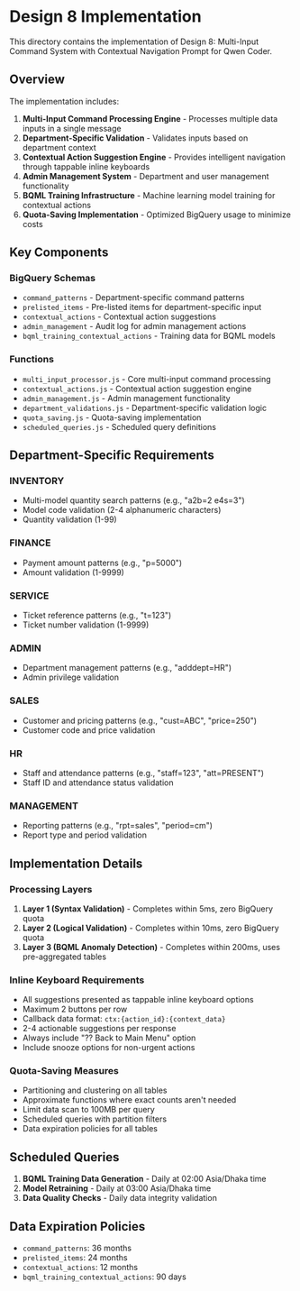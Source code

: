 # Design 8 Implementation

This directory contains the implementation of Design 8: Multi-Input Command System with Contextual Navigation Prompt for Qwen Coder.

## Overview

The implementation includes:

1. **Multi-Input Command Processing Engine** - Processes multiple data inputs in a single message
2. **Department-Specific Validation** - Validates inputs based on department context
3. **Contextual Action Suggestion Engine** - Provides intelligent navigation through tappable inline keyboards
4. **Admin Management System** - Department and user management functionality
5. **BQML Training Infrastructure** - Machine learning model training for contextual actions
6. **Quota-Saving Implementation** - Optimized BigQuery usage to minimize costs

## Key Components

### BigQuery Schemas
- `command_patterns` - Department-specific command patterns
- `prelisted_items` - Pre-listed items for department-specific input
- `contextual_actions` - Contextual action suggestions
- `admin_management` - Audit log for admin management actions
- `bqml_training_contextual_actions` - Training data for BQML models

### Functions
- `multi_input_processor.js` - Core multi-input command processing
- `contextual_actions.js` - Contextual action suggestion engine
- `admin_management.js` - Admin management functionality
- `department_validations.js` - Department-specific validation logic
- `quota_saving.js` - Quota-saving implementation
- `scheduled_queries.js` - Scheduled query definitions

## Department-Specific Requirements

### INVENTORY
- Multi-model quantity search patterns (e.g., "a2b=2 e4s=3")
- Model code validation (2-4 alphanumeric characters)
- Quantity validation (1-99)

### FINANCE
- Payment amount patterns (e.g., "p=5000")
- Amount validation (1-9999)

### SERVICE
- Ticket reference patterns (e.g., "t=123")
- Ticket number validation (1-9999)

### ADMIN
- Department management patterns (e.g., "adddept=HR")
- Admin privilege validation

### SALES
- Customer and pricing patterns (e.g., "cust=ABC", "price=250")
- Customer code and price validation

### HR
- Staff and attendance patterns (e.g., "staff=123", "att=PRESENT")
- Staff ID and attendance status validation

### MANAGEMENT
- Reporting patterns (e.g., "rpt=sales", "period=cm")
- Report type and period validation

## Implementation Details

### Processing Layers
1. **Layer 1 (Syntax Validation)** - Completes within 5ms, zero BigQuery quota
2. **Layer 2 (Logical Validation)** - Completes within 10ms, zero BigQuery quota
3. **Layer 3 (BQML Anomaly Detection)** - Completes within 200ms, uses pre-aggregated tables

### Inline Keyboard Requirements
- All suggestions presented as tappable inline keyboard options
- Maximum 2 buttons per row
- Callback data format: `ctx:{action_id}:{context_data}`
- 2-4 actionable suggestions per response
- Always include "?? Back to Main Menu" option
- Include snooze options for non-urgent actions

### Quota-Saving Measures
- Partitioning and clustering on all tables
- Approximate functions where exact counts aren't needed
- Limit data scan to 100MB per query
- Scheduled queries with partition filters
- Data expiration policies for all tables

## Scheduled Queries

1. **BQML Training Data Generation** - Daily at 02:00 Asia/Dhaka time
2. **Model Retraining** - Daily at 03:00 Asia/Dhaka time
3. **Data Quality Checks** - Daily data integrity validation

## Data Expiration Policies

- `command_patterns`: 36 months
- `prelisted_items`: 24 months
- `contextual_actions`: 12 months
- `bqml_training_contextual_actions`: 90 days